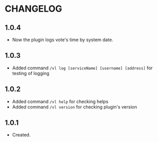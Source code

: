 # CHANGELOG

## 1.0.4

* Now the plugin logs vote's time by system date.

## 1.0.3

* Added command `/vl log [serviceName] [username] [address]` for testing of logging

## 1.0.2

* Added command `/vl help` for checking helps
* Added command `/vl version` for checking plugin's version

## 1.0.1

* Created.
